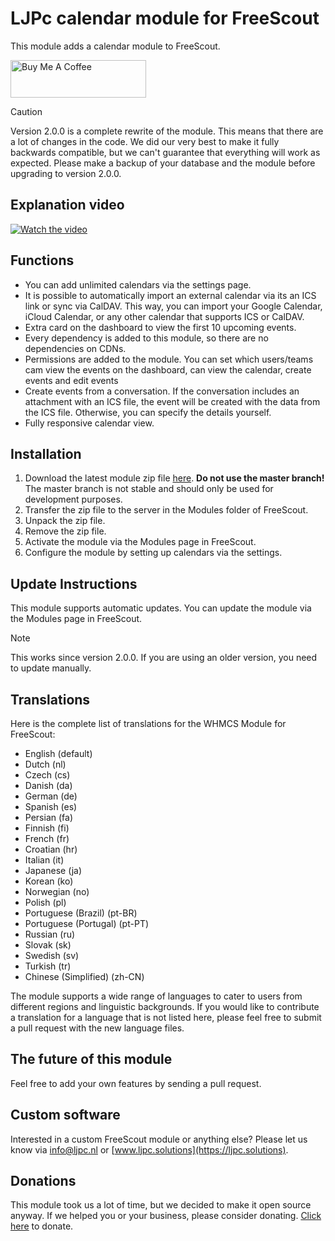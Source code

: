 # LJPc calendar module for FreeScout

This module adds a calendar module to FreeScout.

<a href="https://www.buymeacoffee.com/Lars-" target="_blank"><img src="https://cdn.buymeacoffee.com/buttons/v2/default-orange.png" alt="Buy Me A Coffee" height="60" style="height: 60px !important;width: 217px !important;" ></a>

> [!CAUTION]
> Version 2.0.0 is a complete rewrite of the module. This means that there are a lot of changes in the code. We did our very best to make it fully backwards compatible, but we can't guarantee that everything will work as expected. Please
> make a backup of your database and the module before upgrading to version 2.0.0.

## Explanation video

[![Watch the video](https://resources.ljpc.network/freescout-modules/calendar/video-thumbnail-with-overlay.png)](https://videos.ljpc.nl/view?m=18xtdDMS2)

## Functions

- You can add unlimited calendars via the settings page.
- It is possible to automatically import an external calendar via its an ICS link or sync via CalDAV. This way, you can import your Google Calendar, iCloud Calendar, or any other calendar that supports ICS or CalDAV.
- Extra card on the dashboard to view the first 10 upcoming events.
- Every dependency is added to this module, so there are no dependencies on CDNs.
- Permissions are added to the module. You can set which users/teams cam view the events on the dashboard, can view the calendar, create events and edit events
- Create events from a conversation. If the conversation includes an attachment with an ICS file, the event will be created with the data from the ICS file. Otherwise, you can specify the details yourself.
- Fully responsive calendar view.

## Installation

1. Download the latest module zip file [here](https://resources.ljpc.network/freescout-modules/ljpc-calendar/latest.zip). **Do not use the master branch!** The master branch is not stable and should only be used for development
   purposes.
2. Transfer the zip file to the server in the Modules folder of FreeScout.
3. Unpack the zip file.
4. Remove the zip file.
5. Activate the module via the Modules page in FreeScout.
6. Configure the module by setting up calendars via the settings.

## Update Instructions

This module supports automatic updates. You can update the module via the Modules page in FreeScout.

> [!NOTE]  
> This works since version 2.0.0. If you are using an older version, you need to update manually.

## Translations

Here is the complete list of translations for the WHMCS Module for FreeScout:

- English (default)
- Dutch (nl)
- Czech (cs)
- Danish (da)
- German (de)
- Spanish (es)
- Persian (fa)
- Finnish (fi)
- French (fr)
- Croatian (hr)
- Italian (it)
- Japanese (ja)
- Korean (ko)
- Norwegian (no)
- Polish (pl)
- Portuguese (Brazil) (pt-BR)
- Portuguese (Portugal) (pt-PT)
- Russian (ru)
- Slovak (sk)
- Swedish (sv)
- Turkish (tr)
- Chinese (Simplified) (zh-CN)

The module supports a wide range of languages to cater to users from different regions and linguistic backgrounds. If you would like to contribute a translation for a language that is not listed here, please feel free to submit a pull
request with the new language files.

## The future of this module

Feel free to add your own features by sending a pull request.

## Custom software

Interested in a custom FreeScout module or anything else? Please let us know
via [info@ljpc.nl](mailto:info@ljpc.nl?subject=Calendar%20module) or [www.ljpc.solutions](https://ljpc.solutions).

## Donations

This module took us a lot of time, but we decided to make it open source anyway. If we helped you or your business,
please consider donating.
[Click here](https://www.buymeacoffee.com/Lars-) to donate.



